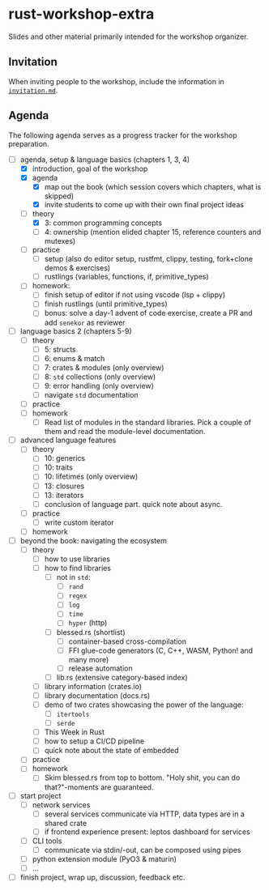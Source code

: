 # rust-workshop-extra

Slides and other material primarily intended for the workshop organizer.

## Invitation

When inviting people to the workshop, include the information in [`invitation.md`](./invitation.md).

## Agenda

The following agenda serves as a progress tracker for the workshop preparation.

- [ ] agenda, setup & language basics (chapters 1, 3, 4)
  - [x] introduction, goal of the workshop
  - [x] agenda
    - [x] map out the book (which session covers which chapters, what is skipped)
    - [x] invite students to come up with their own final project ideas
  - [ ] theory
    - [x] 3: common programming concepts
    - [ ] 4: ownership (mention elided chapter 15, reference counters and mutexes)
  - [ ] practice
    - [ ] setup (also do editor setup, rustfmt, clippy, testing, fork+clone demos & exercises)
    - [ ] rustlings (variables, functions, if, primitive_types)
  - [ ] homework:
    - [ ] finish setup of editor if not using vscode (lsp + clippy)
    - [ ] finish rustlings (until primitive_types)
    - [ ] bonus: solve a day-1 advent of code exercise, create a PR and add `senekor` as reviewer
- [ ] language basics 2 (chapters 5-9)
  - [ ] theory
    - [ ] 5: structs
    - [ ] 6: enums & match
    - [ ] 7: crates & modules (only overview)
    - [ ] 8: `std` collections (only overview)
    - [ ] 9: error handling (only overview)
    - [ ] navigate `std` documentation
  - [ ] practice
  - [ ] homework
    - [ ] Read list of modules in the standard libraries.
          Pick a couple of them and read the module-level documentation.
- [ ] advanced language features
  - [ ] theory
    - [ ] 10: generics
    - [ ] 10: traits
    - [ ] 10: lifetimes (only overview)
    - [ ] 13: closures
    - [ ] 13: iterators
    - [ ] conclusion of language part. quick note about async.
  - [ ] practice
    - [ ] write custom iterator
  - [ ] homework
- [ ] beyond the book: navigating the ecosystem
  - [ ] theory
    - [ ] how to use libraries
    - [ ] how to find libraries
      - [ ] not in `std`:
        - [ ] `rand`
        - [ ] `regex`
        - [ ] `log`
        - [ ] `time`
        - [ ] `hyper` (http)
      - [ ] blessed.rs (shortlist)
        - [ ] container-based cross-compilation
        - [ ] FFI glue-code generators (C, C++, WASM, Python! and many more)
        - [ ] release automation
      - [ ] lib.rs (extensive category-based index)
    - [ ] library information (crates.io)
    - [ ] library documentation (docs.rs)
    - [ ] demo of two crates showcasing the power of the language:
      - [ ] `itertools`
      - [ ] `serde`
    - [ ] This Week in Rust
    - [ ] how to setup a CI/CD pipeline
    - [ ] quick note about the state of embedded
  - [ ] practice
  - [ ] homework
    - [ ] Skim blessed.rs from top to bottom.
          "Holy shit, you can do that?"-moments are guaranteed.
- [ ] start project
  - [ ] network services
    - [ ] several services communicate via HTTP, data types are in a shared crate
    - [ ] if frontend experience present: leptos dashboard for services
  - [ ] CLI tools
    - [ ] communicate via stdin/-out, can be composed using pipes
  - [ ] python extension module (PyO3 & maturin)
  - [ ] ...
- [ ] finish project, wrap up, discussion, feedback etc.
